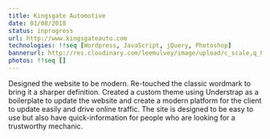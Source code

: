 ```yaml
---
title: Kingsgate Automotive
date: 01/08/2018
status: inprogress
url: http://www.kingsgateauto.com
technologies: !!seq [Wordpress, JavaScript, jQuery, Photoshop]
bannerurl: http://res.cloudinary.com/leemulvey/image/upload/c_scale,q_85,w_600/v1515544024/Portfolio/kingsgate-portfolio.png
photos: !!seq []
---
```


Designed the website to be modern. Re-touched the classic wordmark to bring it a sharper definition. Created a custom theme using Understrap as a boilerplate to update the website and create a modern platform for the client to update easily and drive online traffic. The site is designed to be easy to use but also have quick-information for people who are looking for a trustworthy mechanic.
